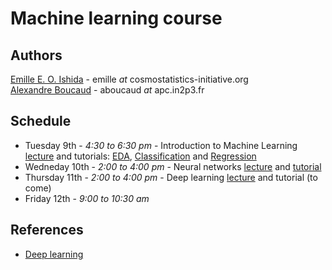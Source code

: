 Machine learning course
=======================

Authors
-------
[Emille E. O. Ishida](www.emilleishida.com) - emille _at_ cosmostatistics-initiative.org  
[Alexandre Boucaud](https://aboucaud.github.io/) - aboucaud _at_ apc.in2p3.fr  

Schedule
--------
- Tuesday 9th - _4:30 to 6:30 pm_ - Introduction to Machine Learning [lecture](https://docs.google.com/presentation/d/1QAVukdMrY9PPdaRk9E8qLts3mQMRLU3ddePHx4VmYy0/edit?usp=sharing) and tutorials: [EDA](notebooks/EDA_SDSS.ipynb), [Classification](notebooks/Classification.ipynb) and [Regression](notebooks/Regression.ipynb)  
- Wedneday 10th - _2:00 to 4:00 pm_ - Neural networks [lecture](https://aboucaud.github.io/slides/2019/neural-networks-asterics) and [tutorial](notebooks/simple_nn_library.ipynb)  
- Thursday 11th - _2:00 to 4:00 pm_ - Deep learning [lecture](https://aboucaud.github.io/slides/2019/deep-learning-asterics) and tutorial (to come)  
- Friday 12th - _9:00 to 10:30 am_  

References
----------
- [Deep learning](references/deeplearning.md)
